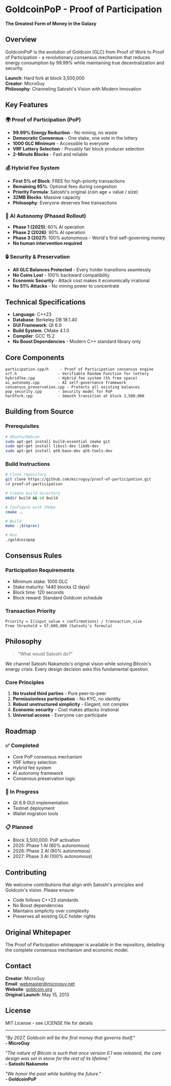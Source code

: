 # GoldcoinPoP - Proof of Participation

**The Greatest Form of Money in the Galaxy**

## Overview

GoldcoinPoP is the evolution of Goldcoin (GLC) from Proof of Work to Proof of Participation - a revolutionary consensus mechanism that reduces energy consumption by 99.99% while maintaining true decentralization and security.

**Launch**: Hard fork at block 3,500,000  
**Creator**: MicroGuy  
**Philosophy**: Channeling Satoshi's Vision with Modern Innovation

## Key Features

### 🌍 Proof of Participation (PoP)
- **99.99% Energy Reduction** - No mining, no waste
- **Democratic Consensus** - One stake, one vote in the lottery
- **1000 GLC Minimum** - Accessible to everyone
- **VRF Lottery Selection** - Provably fair block producer selection
- **2-Minute Blocks** - Fast and reliable

### 💰 Hybrid Fee System
- **First 5% of Block**: FREE for high-priority transactions
- **Remaining 95%**: Optional fees during congestion
- **Priority Formula**: Satoshi's original (coin age × value / size)
- **32MB Blocks**: Massive capacity
- **Philosophy**: Everyone deserves free transactions

### 🤖 AI Autonomy (Phased Rollout)
- **Phase 1 (2025)**: 60% AI operation
- **Phase 2 (2026)**: 90% AI operation  
- **Phase 3 (2027)**: 100% autonomous - World's first self-governing money
- **No human intervention required**

### 🔒 Security & Preservation
- **All GLC Balances Protected** - Every holder transitions seamlessly
- **No Coins Lost** - 100% backward compatibility
- **Economic Security** - Attack cost makes it economically irrational
- **No 51% Attacks** - No mining power to concentrate

## Technical Specifications

- **Language**: C++23
- **Database**: Berkeley DB 18.1.40
- **GUI Framework**: Qt 6.9
- **Build System**: CMake 4.1.0
- **Compiler**: GCC 15.2
- **No Boost Dependencies** - Modern C++ standard library only

## Core Components

```
participation.cpp/h     - Proof of Participation consensus engine
vrf.h                  - Verifiable Random Function for lottery
hybridfee.cpp          - Hybrid fee system (5% free space)
ai_autonomy.cpp        - AI self-governance framework
consensus_preservation.cpp - Protects all existing balances
pop_security.cpp       - Security model for PoP
hardfork.cpp           - Smooth transition at block 3,500,000
```

## Building from Source

### Prerequisites
```bash
# Ubuntu/Debian
sudo apt-get install build-essential cmake git
sudo apt-get install libssl-dev libdb-dev
sudo apt-get install qt6-base-dev qt6-tools-dev
```

### Build Instructions
```bash
# Clone repository
git clone https://github.com/microguy/proof-of-participation.git
cd proof-of-participation

# Create build directory
mkdir build && cd build

# Configure with CMake
cmake ..

# Build
make -j$(nproc)

# Run
./goldcoinpop
```

## Consensus Rules

### Participation Requirements
- Minimum stake: 1000 GLC
- Stake maturity: 1440 blocks (2 days)
- Block time: 120 seconds
- Block reward: Standard Goldcoin schedule

### Transaction Priority
```
Priority = Σ(input_value × confirmations) / transaction_size
Free threshold = 57,600,000 (Satoshi's formula)
```

## Philosophy

> "What would Satoshi do?"

We channel Satoshi Nakamoto's original vision while solving Bitcoin's energy crisis. Every design decision asks this fundamental question.

### Core Principles
1. **No trusted third parties** - Pure peer-to-peer
2. **Permissionless participation** - No KYC, no identity
3. **Robust unstructured simplicity** - Elegant, not complex
4. **Economic security** - Cost makes attacks irrational
5. **Universal access** - Everyone can participate

## Roadmap

### ✅ Completed
- Core PoP consensus mechanism
- VRF lottery selection
- Hybrid fee system
- AI autonomy framework
- Consensus preservation logic

### 🚧 In Progress
- Qt 6.9 GUI implementation
- Testnet deployment
- Wallet migration tools

### 📋 Planned
- Block 3,500,000: PoP activation
- 2025: Phase 1 AI (60% autonomous)
- 2026: Phase 2 AI (90% autonomous)
- 2027: Phase 3 AI (100% autonomous)

## Contributing

We welcome contributions that align with Satoshi's principles and Goldcoin's vision. Please ensure:
- Code follows C++23 standards
- No Boost dependencies
- Maintains simplicity over complexity
- Preserves all existing GLC holder rights

## Original Whitepaper

The Proof of Participation whitepaper is available in the repository, detailing the complete consensus mechanism and economic model.

## Contact

**Creator**: MicroGuy  
**Email**: webmaster@microguy.net  
**Website**: [goldcoin.org](https://goldcoin.org)  
**Original Launch**: May 15, 2013

## License

MIT License - see LICENSE file for details

---

*"By 2027, Goldcoin will be the first money that governs itself."*  
**- MicroGuy**

*"The nature of Bitcoin is such that once version 0.1 was released, the core design was set in stone for the rest of its lifetime."*  
**- Satoshi Nakamoto**

*"We honor the past while building the future."*  
**- GoldcoinPoP**
